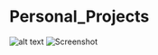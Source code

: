 # Personal_Projects
![alt text](https://github.com/DeDeDeDer/Personal_Projects/Pictorials/MapBackground_4.png)
![Screenshot](MapBackground_4.png)
